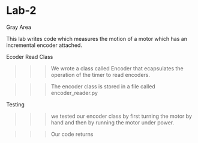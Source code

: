 # Lab-2
Gray Area

This lab writes code which measures the motion of a motor which has an incremental encoder attached. 

Ecoder Read Class

>>> We wrote a class called Encoder that ecapsulates the operation of the timer to read encoders. 

>>> The encoder class is stored in a file called encoder_reader.py

Testing

>>> we tested our encoder class by first turning the motor by hand and then by running the motor under power. 

>>> Our code returns 